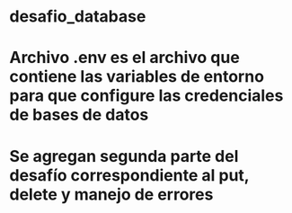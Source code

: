 # desafio_database

# Archivo .env es el archivo que contiene las variables de entorno para que configure las credenciales de bases de datos

# Se agregan segunda parte del desafío correspondiente al put, delete y manejo de errores
